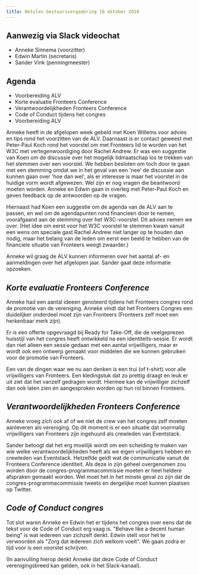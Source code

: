 ```yaml
---
title: Notulen bestuursvergadering 10 oktober 2018
---
```


## Aanwezig via Slack videochat

-   Anneke Sinnema (voorzitter)
-   Edwin Martin (secretaris)
-   Sander Vink (penningmeester)

## Agenda

-   Voorbereiding ALV
-   Korte evaluatie Fronteers Conference
-   Verantwoordelijkheden Fronteers Conference
-   Code of Conduct tijdens het congres
-   Voorbereiding ALV

Anneke heeft in de afgelopen week gebeld met Koen Willems voor advies en tips rond het voorzitten van de ALV. Daarnaast is er contact geweest met Peter-Paul Koch rond het voorstel om met Fronteers lid te worden van het W3C met vertegenwoordiging door Rachel Andrew. Er was een suggestie van Koen om de discussie over het mogelijk lidmaatschap los te trekken van het stemmen over een voorstel. We hebben besloten om toch door te gaan met een stemming omdat we in het geval van een 'nee' de discussie aan kunnen gaan over 'hoe dan wel', als er interesse is maar het voorstel in de huidige vorm wordt afgewezen. Wel zijn er nog vragen die beantwoord moeten worden. Anneke en Edwin gaan in overleg met Peter-Paul Koch en geven feedback op de antwoorden op de vragen.

Hiernaast had Koen een suggestie om de agenda van de ALV aan te passen, en wel om de agendapunten rond financieen door te nemen, voorafgaand aan de stemming over het W3C-voorstel. Dit advies nemen we over. (Het idee om eerst voor het W3C voorstel te stemmen kwam vanuit een wens om speciale gast Rachel Andrew niet langer op te houden dan nodig, maar het belang van de leden om eerst een beeld te hebben van de financiele situatie van Fronteers weegt zwaarder.)

Anneke wil graag de ALV kunnen informeren over het aantal af- en aanmeldingen over het afgelopen jaar. Sander gaat deze informatie opzoeken.

## _Korte evaluatie Fronteers Conference_

Anneke had een aantal ideeen genoteerd tijdens het Fronteers congres rond de promotie van de vereniging. Anneke vindt dat het Fronteers Congres een duidelijker onderdeel moet zijn van Fronteers (Fronteers zelf moet een herkenbaar merk zijn).

Er is een offerte opgevraagd bij Ready for Take-Off, die de veelgeprezen huisstijl van het congres heeft ontwikkeld na een identiteits-sessie. Er wordt dan niet alleen een sessie gedaan met een aantal vrijwilligers, maar er wordt ook een ontwerp gemaakt voor middelen die we kunnen gebruiken voor de promotie van Fronteers.

Een van de dingen waar we nu aan denken is een trui (of t-shirt) voor alle vrijwilligers van Fronteers. Een kledingstuk dat zo prettig draagt en leuk er uit ziet dat het vanzelf gedragen wordt. Hiermee kan de vrijwilliger zichzelf dan ook laten zien en aangesproken worden op hun rol binnen Fronteers.

## _Verantwoordelijkheden Fronteers Conference_

Anneke vroeg zich ook af of we niet de crew van het congres zelf moeten aanleveren als vereniging. Op dit moment is er een situatie dat voormalig vrijwilligers van Fronteers zijn ingehuurd als crewleden van Eventstack.

Sander betoogt dat het erg moeilijk wordt om een scheiding te maken van wie welke verantwoordelijkheden heeft als we eigen vrijwilligers hebben en crewleden van Eventstack. Hetzelfde geldt wat de communicatie vanuit de Fronteers Conference identiteit. Als deze in zijn geheel overgenomen zou worden door de congres-programmacommissie moeten er heel heldere afspraken gemaakt worden. Wel moet het in het minste geval zo zijn dat de congres-programmacommissie tweets en dergelijke moet kunnen plaatsen op Twitter.

## _Code of Conduct congres_

Tot slot waren Anneke en Edwin het er tijdens het congres over eens dat de tekst voor de Code of Conduct erg vaag is. "Behave like a decent human being" is wat iedereen van zichzelf denkt. Edwin stelt voor het te verwoorden als "Zorg dat iedereen zich welkom voelt". We gaan zodra er tijd voor is een voorstel schrijven.

(In aanvulling hierop denkt Anneke dat deze Code of Conduct verenigingsbreed kan gelden, ook in het Slack-kanaal).
